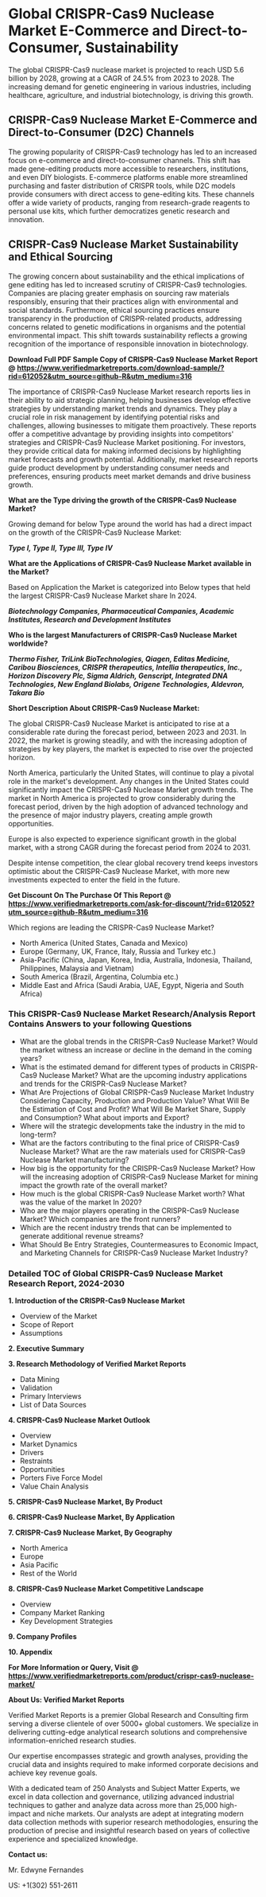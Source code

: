 <h1>Global CRISPR-Cas9 Nuclease Market E-Commerce and Direct-to-Consumer, Sustainability</h1><p class=""><p>The global CRISPR-Cas9 nuclease market is projected to reach USD 5.6 billion by 2028, growing at a CAGR of 24.5% from 2023 to 2028. The increasing demand for genetic engineering in various industries, including healthcare, agriculture, and industrial biotechnology, is driving this growth.</p><h2>CRISPR-Cas9 Nuclease Market E-Commerce and Direct-to-Consumer (D2C) Channels</h2><p>The growing popularity of CRISPR-Cas9 technology has led to an increased focus on e-commerce and direct-to-consumer channels. This shift has made gene-editing products more accessible to researchers, institutions, and even DIY biologists. E-commerce platforms enable more streamlined purchasing and faster distribution of CRISPR tools, while D2C models provide consumers with direct access to gene-editing kits. These channels offer a wide variety of products, ranging from research-grade reagents to personal use kits, which further democratizes genetic research and innovation.</p><h2>CRISPR-Cas9 Nuclease Market Sustainability and Ethical Sourcing</h2><p>The growing concern about sustainability and the ethical implications of gene editing has led to increased scrutiny of CRISPR-Cas9 technologies. Companies are placing greater emphasis on sourcing raw materials responsibly, ensuring that their practices align with environmental and social standards. Furthermore, ethical sourcing practices ensure transparency in the production of CRISPR-related products, addressing concerns related to genetic modifications in organisms and the potential environmental impact. This shift towards sustainability reflects a growing recognition of the importance of responsible innovation in biotechnology.</p></p><p class=""><strong>Download Full PDF Sample Copy of CRISPR-Cas9 Nuclease Market Report @ <a href="https://www.verifiedmarketreports.com/download-sample/?rid=612052&utm_source=github-R&utm_medium=316" target="_blank">https://www.verifiedmarketreports.com/download-sample/?rid=612052&utm_source=github-R&utm_medium=316</a></strong></p><p>The importance of&nbsp;CRISPR-Cas9 Nuclease Market research reports lies in their ability to aid strategic planning, helping businesses develop effective strategies by understanding market trends and dynamics. They play a crucial role in risk management by identifying potential risks and challenges, allowing businesses to mitigate them proactively. These reports offer a competitive advantage by providing insights into competitors' strategies and CRISPR-Cas9 Nuclease Market positioning. For investors, they provide critical data for making informed decisions by highlighting market forecasts and growth potential. Additionally, market research reports guide product development by understanding consumer needs and preferences, ensuring products meet market demands and drive business growth.</p><p><strong>What are the&nbsp;Type driving the growth of the CRISPR-Cas9 Nuclease Market?</strong></p><p id="" class="">Growing demand for below Type around the world has had a direct impact on the growth of the CRISPR-Cas9 Nuclease Market:</p><p class=""><em><strong>Type I, Type II, Type III, Type IV</strong></em></p><p class=""><strong>What are the&nbsp;Applications&nbsp;of CRISPR-Cas9 Nuclease Market available in the Market?</strong></p><p id="" class="">Based on Application the Market is categorized into Below types that held the largest CRISPR-Cas9 Nuclease Market share In 2024.</p><p class=""><em><strong>Biotechnology Companies, Pharmaceutical Companies, Academic Institutes, Research and Development Institutes</strong></em></p><p class=""><strong>Who is the largest Manufacturers of CRISPR-Cas9 Nuclease Market worldwide?</strong></p><p><em><strong>Thermo Fisher, TriLink BioTechnologies, Qiagen, Editas Medicine, Caribou Biosciences, CRISPR therapeutics, Intellia therapeutics, Inc., Horizon Discovery Plc, Sigma Aldrich, Genscript, Integrated DNA Technologies, New England Biolabs, Origene Technologies, Aldevron, Takara Bio</strong></em></p><p id="" class=""><strong>Short Description About CRISPR-Cas9 Nuclease Market:</strong></p><p>The global CRISPR-Cas9 Nuclease Market is anticipated to rise at a considerable rate during the forecast period, between 2023 and 2031. In 2022, the market is growing steadily, and with the increasing adoption of strategies by key players, the market is expected to rise over the projected horizon.</p><p>North America, particularly the United States, will continue to play a pivotal role in the market's development. Any changes in the United States could significantly impact the CRISPR-Cas9 Nuclease Market growth trends. The market in North America is projected to grow considerably during the forecast period, driven by the high adoption of advanced technology and the presence of major industry players, creating ample growth opportunities.</p><p>Europe is also expected to experience significant growth in the global market, with a strong CAGR during the forecast period from 2024 to 2031.</p><p>Despite intense competition, the clear global recovery trend keeps investors optimistic about the CRISPR-Cas9 Nuclease Market, with more new investments expected to enter the field in the future.</p><p id="" class=""><strong>Get Discount On The Purchase Of This Report @ <a href="https://www.verifiedmarketreports.com/ask-for-discount/?rid=612052?utm_source=github-R&utm_medium=316" target="_blank">https://www.verifiedmarketreports.com/ask-for-discount/?rid=612052?utm_source=github-R&utm_medium=316</a></strong></p><p class="">Which regions are leading the CRISPR-Cas9 Nuclease Market?</p><ul><li>North America (United States, Canada and Mexico)</li><li>Europe (Germany, UK, France, Italy, Russia and Turkey etc.)</li><li>Asia-Pacific (China, Japan, Korea, India, Australia, Indonesia, Thailand, Philippines, Malaysia and Vietnam)</li><li>South America (Brazil, Argentina, Columbia etc.)</li><li>Middle East and Africa (Saudi Arabia, UAE, Egypt, Nigeria and South Africa)</li></ul><h3 id="" class="">This CRISPR-Cas9 Nuclease Market Research/Analysis Report Contains Answers to your following Questions</h3><ul><li>What are the global trends in the CRISPR-Cas9 Nuclease Market? Would the market witness an increase or decline in the demand in the coming years?</li><li>What is the estimated demand for different types of products in CRISPR-Cas9 Nuclease Market? What are the upcoming industry applications and trends for the CRISPR-Cas9 Nuclease Market?</li><li>What Are Projections of Global CRISPR-Cas9 Nuclease Market Industry Considering Capacity, Production and Production Value? What Will Be the Estimation of Cost and Profit? What Will Be Market Share, Supply and Consumption? What about imports and Export?</li><li>Where will the strategic developments take the industry in the mid to long-term?</li><li>What are the factors contributing to the final price of CRISPR-Cas9 Nuclease Market? What are the raw materials used for CRISPR-Cas9 Nuclease Market manufacturing?</li><li>How big is the opportunity for the CRISPR-Cas9 Nuclease Market? How will the increasing adoption of CRISPR-Cas9 Nuclease Market for mining impact the growth rate of the overall market?</li><li>How much is the global CRISPR-Cas9 Nuclease Market worth? What was the value of the market In 2020?</li><li>Who are the major players operating in the CRISPR-Cas9 Nuclease Market? Which companies are the front runners?</li><li>Which are the recent industry trends that can be implemented to generate additional revenue streams?</li><li>What Should Be Entry Strategies, Countermeasures to Economic Impact, and Marketing Channels for CRISPR-Cas9 Nuclease Market Industry?</li></ul><h3 id="" class="">Detailed TOC of Global CRISPR-Cas9 Nuclease Market Research Report, 2024-2030</h3><p id="" class=""><strong>1. Introduction of the CRISPR-Cas9 Nuclease Market</strong></p><ul><li>Overview of the Market</li><li>Scope of Report</li><li>Assumptions</li></ul><p id="" class=""><strong>2. Executive Summary</strong></p><p id="" class=""><strong>3. Research Methodology of Verified Market Reports</strong></p><ul><li>Data Mining</li><li>Validation</li><li>Primary Interviews</li><li>List of Data Sources</li></ul><p id="" class=""><strong>4. CRISPR-Cas9 Nuclease Market Outlook</strong></p><ul><li>Overview</li><li>Market Dynamics</li><li>Drivers</li><li>Restraints</li><li>Opportunities</li><li>Porters Five Force Model</li><li>Value Chain Analysis</li></ul><p id="" class=""><strong>5. CRISPR-Cas9 Nuclease Market, By Product</strong></p><p id="" class=""><strong>6. CRISPR-Cas9 Nuclease Market, By Application</strong></p><p id="" class=""><strong>7. CRISPR-Cas9 Nuclease Market, By Geography</strong></p><ul><li>North America</li><li>Europe</li><li>Asia Pacific</li><li>Rest of the World</li></ul><p id="" class=""><strong>8. CRISPR-Cas9 Nuclease Market Competitive Landscape</strong></p><ul><li>Overview</li><li>Company Market Ranking</li><li>Key Development Strategies</li></ul><p id="" class=""><strong>9. Company Profiles</strong></p><p id="" class=""><strong>10. Appendix</strong></p><p id="" class=""><strong>For More Information or Query, Visit @ <a href="https://www.verifiedmarketreports.com/product/crispr-cas9-nuclease-market/" target="_blank">https://www.verifiedmarketreports.com/product/crispr-cas9-nuclease-market/</a></strong></p><p id="" class=""><strong>About Us: Verified Market Reports</strong></p><p id="" class="">Verified Market Reports is a premier Global Research and Consulting firm serving a diverse clientele of over 5000+ global customers. We specialize in delivering cutting-edge analytical research solutions and comprehensive information-enriched research studies.</p><p id="" class="">Our expertise encompasses strategic and growth analyses, providing the crucial data and insights required to make informed corporate decisions and achieve key revenue goals.</p><p id="" class="">With a dedicated team of 250 Analysts and Subject Matter Experts, we excel in data collection and governance, utilizing advanced industrial techniques to gather and analyze data across more than 25,000 high-impact and niche markets. Our analysts are adept at integrating modern data collection methods with superior research methodologies, ensuring the production of precise and insightful research based on years of collective experience and specialized knowledge.</p><p id="" class=""><strong>Contact us:</strong></p><p id="" class="">Mr. Edwyne Fernandes</p><p id="" class="">US: +1(302) 551-2611</p>